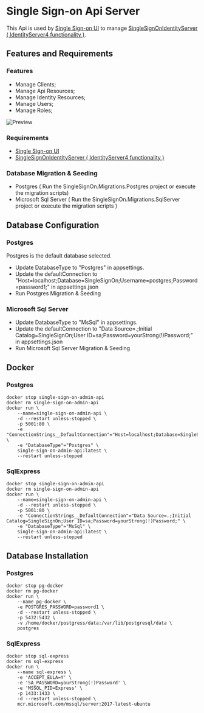 # Single Sign-on Api Server

This Api is used by [Single Sign-on UI](https://github.com/laredoza/SingleSignOnUI) to manage [SingleSignOnIdentityServer ( IdentityServer4 functionality )](https://github.com/laredoza/SingleSignOnIdentityServer).

## Features and Requirements

### Features

- Manage Clients;
- Manage Api Resources;
- Manage Identity Resources;
- Manage Users;
- Manage Roles;


![Preview](https://raw.githubusercontent.com/laredoza/SingleSignOnUI/master/SingleSignOn.gif)

### Requirements
- [Single Sign-on UI](https://github.com/laredoza/SingleSignOnUI)
- [SingleSignOnIdentityServer ( IdentityServer4 functionality )](https://github.com/laredoza/SingleSignOnIdentityServer)

### Database Migration & Seeding
- Postgres ( Run the SingleSignOn.Migrations.Postgres project or execute the migration scripts)
- Microsoft Sql Server ( Run the SingleSignOn.Migrations.SqlServer project or execute the migration scripts )

## Database Configuration

### Postgres

Postgres is the default database selected.

- Update DatabaseType to "Postgres" in appsettings.
- Update the defaultConnection to "Host=localhost;Database=SingleSignOn;Username=postgres;Password=password1;" in  appsettings.json
- Run Postgres Migration & Seeding 

### Microsoft Sql Server

- Update DatabaseType to "MsSql" in appsettings.
- Update the defaultConnection to "Data Source=.;Initial Catalog=SingleSignOn;User ID=sa;Password=yourStrong(!)Password;" in appsettings.json
- Run Microsoft Sql Server Migration & Seeding 

## Docker

### Postgres

```
docker stop single-sign-on-admin-api 
docker rm single-sign-on-admin-api  
docker run \
	--name=single-sign-on-admin-api \
	-d --restart unless-stopped \
	-p 5001:80 \
	-e "ConnectionStrings__DefaultConnection"="Host=localhost;Database=SingleSignOn;Username=postgres;Password=password1;" \
	-e "DatabaseType"="Postgres" \
	single-sign-on-admin-api:latest \
	--restart unless-stopped
```

### SqlExpress

```
docker stop single-sign-on-admin-api 
docker rm single-sign-on-admin-api  
docker run \
	--name=single-sign-on-admin-api \
	-d --restart unless-stopped \
	-p 5001:80 \
	-e "ConnectionStrings__DefaultConnection"="Data Source=.;Initial Catalog=SingleSignOn;User ID=sa;Password=yourStrong(!)Password;" \
	-e "DatabaseType"="MsSql" \
	single-sign-on-admin-api:latest \
	--restart unless-stopped
```

## Database Installation

### Postgres

```
docker stop pg-docker 
docker rm pg-docker 
docker run \
	--name pg-docker \
	-e POSTGRES_PASSWORD=password1 \
	-d --restart unless-stopped \
	-p 5432:5432 \
	-v /home/docker/postgress/data:/var/lib/postgresql/data \
	postgres
```

### SqlExpress
```
docker stop sql-express 
docker rm sql-express 
docker run \
	--name sql-express \
	-e 'ACCEPT_EULA=Y' \
	-e 'SA_PASSWORD=yourStrong(!)Password' \
	-e 'MSSQL_PID=Express' \
	-p 1433:1433 \
	-d --restart unless-stopped \
	mcr.microsoft.com/mssql/server:2017-latest-ubuntu
```

